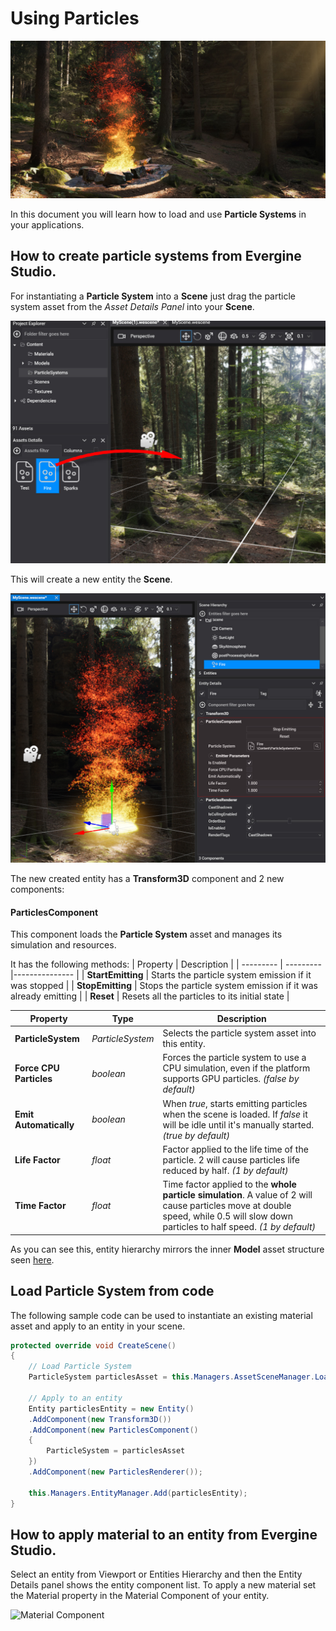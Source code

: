 # Using Particles

![Particles header](images/particles.jpg)

In this document you will learn how to load and use **Particle Systems** in your applications.

## How to create particle systems from Evergine Studio.

For instantiating a **Particle System** into a **Scene** just drag the particle system asset from the *Asset Details Panel* into  your **Scene**.

![Dragging a Particle System](images/drag_particles.jpg)

This will create a new entity the **Scene**.

![New Particle System](images/new_particles.jpg)

The new created entity has a **Transform3D** component and 2 new components:

#### ParticlesComponent

This component loads the **Particle System** asset and manages its simulation and resources.

It has the following methods:
| Property | Description |
| --------- | --------- |--------------- |
| **StartEmitting**  | Starts the particle system emission if it was stopped |
| **StopEmitting**  | Stops the particle system emission if it was already emitting |
| **Reset**  | Resets all the particles to its initial state |

| Property | Type |Description |
| --------- | --------- |--------------- |
| **ParticleSystem**  | _ParticleSystem_ | Selects the particle system asset into this entity.
| **Force CPU Particles** | _boolean_| Forces the particle system to use a CPU simulation, even if the platform supports GPU particles. _(false by default)_
| **Emit Automatically** | _boolean_ | When _true_, starts emitting particles when the scene is loaded. If _false_ it will be idle until it's manually started. _(true by default)_
| **Life Factor** | _float_ | Factor applied to the life time of the particle. 2 will cause particles life reduced by half. _(1 by default)_
| **Time Factor** | _float_ | Time factor applied to the **whole particle simulation**. A value of 2 will cause particles move at double speed, while 0.5 will slow down particles to half speed. _(1 by default)_

As you can see this, entity hierarchy mirrors the inner **Model** asset structure seen [here](index.md).

## Load Particle System from code
The following sample code can be used to instantiate an existing material asset and apply to an entity in your scene.
```csharp
protected override void CreateScene()
{
    // Load Particle System
    ParticleSystem particlesAsset = this.Managers.AssetSceneManager.Load<ParticleSystem>(EvergineContent.Particles.MyParticleSystem);

    // Apply to an entity
    Entity particlesEntity = new Entity()
    .AddComponent(new Transform3D())
    .AddComponent(new ParticlesComponent() 
    { 
        ParticleSystem = particlesAsset 
    })
    .AddComponent(new ParticlesRenderer());

    this.Managers.EntityManager.Add(particlesEntity);
}
```

## How to apply material to an entity from Evergine Studio.

Select an entity from Viewport or Entities Hierarchy and then the Entity Details panel shows the entity component list. To apply a new material set the Material property in the Material Component of your entity.

![Material Component](images/ApplyMaterial.jpg)